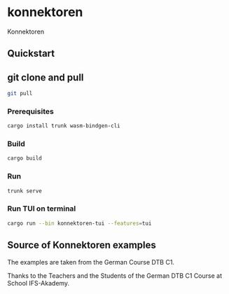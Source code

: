 # konnektoren

Konnektoren

## Quickstart

## git clone and pull

```sh
git pull
```

### Prerequisites

```bash
cargo install trunk wasm-bindgen-cli
```

### Build

```bash
cargo build
```

### Run

```bash
trunk serve
```

### Run TUI on terminal

```bash
cargo run --bin konnektoren-tui --features=tui
```

## Source of Konnektoren examples

The examples are taken from the German Course DTB C1.

Thanks to the Teachers and the Students of the German DTB C1 Course at School IFS-Akademy.
